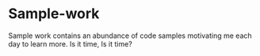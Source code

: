 # Sample-work
Sample work contains an abundance of code samples motivating me each day to learn more.
Is it time, Is it time?

